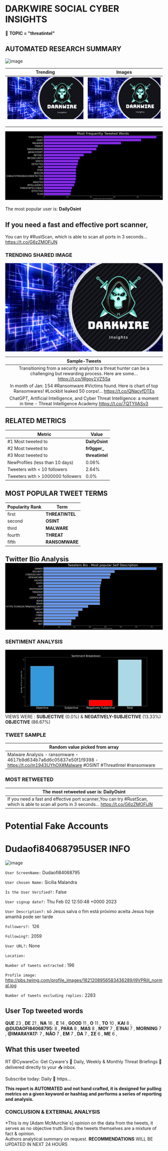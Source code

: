# DARKWIRE SOCIAL CYBER INSIGHTS 
&#x1F34E; **TOPIC = "threatintel"**

## AUTOMATED RESEARCH SUMMARY
  ![image](darkLogo.png)   

|  Trending  |   Images | 
:-------------------------:|:-------------------------:
|  ![image](assets/threatintel/imageFile1.jpg)     <img width=200/> | ![image](assets/threatintel/imageFile2.jpg) <img width=200/> |   
 
 
![image](assets/threatintel/TWEETS.png)
<br></br>
The most popular user is: **DailyOsint**  
 

## If you need a fast and effective port scanner,

You can try #RustScan, which is able to scan all ports in 3 seconds… https://t.co/G6zZMOFiJN 

  




### TRENDING SHARED IMAGE

![image](assets/threatintel/twitterPostedImage.png)



|                **Sample-Tweets**        |
| :-------------: |
| Transitioning from a security analyst to a threat hunter can be a challenging but rewarding process. Here are some… https://t.co/Wgov1VZ5Sa |
| In month of Jan: 154 #Ransomware #Victims found. Here is chart of top Ransomwares! #Lockbit leaked 50 corps!… https://t.co/QNacvfDTEs |
| ChatGPT, Artificial Intelligence, and Cyber Threat Intelligence: a moment in time - Threat Intelligence Academy https://t.co/7QTYIIASy3 |

## RELATED METRICS<br>
| Metric | Value |
| ------------- | ------------- |
| #1 Most tweeted to  | **DailyOsint** |
| #2 Most tweeted to  | **fr0gger_** |
| #3 Most tweeted to  | **threatintel** |
| NewProfiles (less than 10 days) | 0.06%  |
| Tweeters with < 10 followers  | 2.64%|
| Tweeters with > 1000000 followers  | 0.0%  |



## MOST POPULAR TWEET TERMS 


| Popularity Rank  | Term |
| ------------- | ------------- |
| first  | **THREATINTEL**  |
| second  | **OSINT**  |
| third  | **MALWARE** |
| fourth  | **THREAT**  |
| fifth  | **RANSOMWARE**  |


## Twitter Bio Analysis![image](assets/threatintel/BIO.png)
### SENTIMENT ANALYSIS
![image](assets/threatintel/sentiment.png)
VIEWS WERE : **SUBJECTIVE**  (0.0%) & **NEGATIVELY-SUBJECTIVE** (13.33%) **OBJECTIVE** (86.67%)

### TWEET SAMPLE 
| Random value picked from array |
| ------------- |
|Malware Analysis - ransomware - 4617b9d634b7a6d6c05837e50f1f9398 - https://t.co/m1943UYhOX#Malware #OSINT #ThreatIntel  #ransomware |

### MOST RETWEETED 

| The most retweeted user is: **DailyOsint**  |
| ------------- |
| If you need a fast and effective port scanner,You can try #RustScan, which is able to scan all ports in 3 seconds… https://t.co/G6zZMOFiJN |

# Potential Fake Accounts
 
# Dudaofi84068795USER INFO
![image](http://pbs.twimg.com/profile_images/1621208956583436289/l9VPRill_normal.jpg)
 
`User ScreenName:` Dudaofi84068795 
 
`User chosen Name:` Sicilia Malandra 
 
`Is the User Verified?:` False 
 
`User signup date?:` Thu Feb 02 12:50:48 +0000 2023 
 
`User Description?:` só Jesus salva o fim está próximo aceita Jesus hoje amanhã pode ser tarde 
 
`Followers?: `126 
 
`Following?:` 2059 
 
`User URL?:` None 
 
`Location:`  
 
`Number of tweets extracted`  : 196 
 
`Profile image:` http://pbs.twimg.com/profile_images/1621208956583436289/l9VPRill_normal.jpg 
 
`Number of tweets excluding replies:` 2283 
 

 

 
## User Top tweeted words 
 
**QUE** 23 , **DE** 21 , **ΝΑ** 16 , **E** 14 , **GOOD** 11 , **O** 11 , **ΤΟ** 10 , **ΚΑΙ** 8 , **@DUDAOFI84068795:** 8 , **PARA** 8 , **MAS** 8 , **ΜΟΥ** 7 , **ΕΊΝΑΙ** 7 , **MORNING** 7 , **@IMARAYA17:** 7 , **NÃO** 7 , **EM** 7 , **DA** 7 , **ΣΕ** 6 , **ΜΕ** 6 , 
 
## What this user tweeted
 
RT @CywareCo: Get Cyware's 📆 Daily, Weekly &amp; Monthly Threat Briefings 📰 delivered directly to your 📥 inbox.

Subscribe today:
Daily 📨 https…
 

<b> This report is AUTOMATED and not hand crafted, it is designed for pulling metrics on a given keyword or hashtag and performs a series of reporting and analysis.</b>  
### CONCLUSION & EXTERNAL ANALYSIS

*This is my [Adam McMurchie`s] opinion on the data from the tweets, it serves as no objective truth.Since the tweets themselves are a mixture of fact & opinion.<br>
Authors analytical summary on request.
**RECOMMENDATIONS** WILL BE UPDATED IN NEXT  24 HOURS <br>